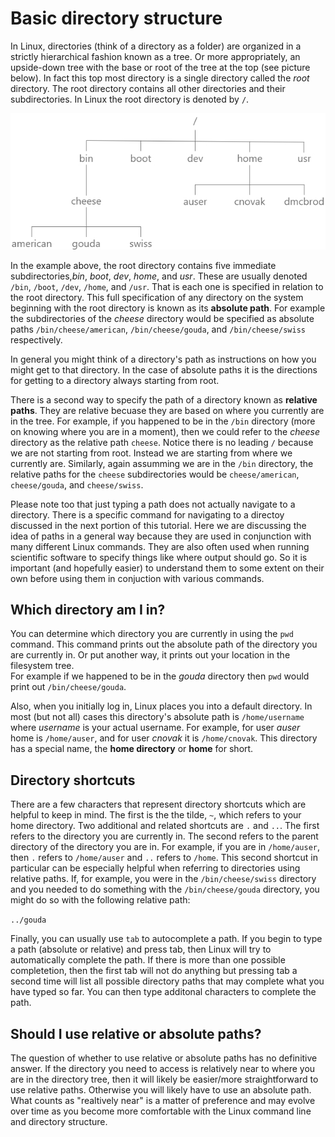 # Basic directory structure

In Linux, directories (think of a directory as a folder) are organized in a strictly hierarchical fashion known as a tree.
Or more appropriately, an upside-down tree with the base or root of the tree at the top (see picture below).  In fact this top most
directory is a single directory called the *root* directory.  The root directory contains all other directories and their 
subdirectories. In Linux the root directory is denoted by `/`. 

![Linux directory structure](filesystem.jpg)

In the example above, the root directory contains five immediate subdirectories,*bin*, *boot*, *dev*, *home*, 
and *usr*.  These are usually denoted `/bin`, `/boot`, 
`/dev`, `/home`, and `/usr`.  That is each one is specified in relation to the root directory.  This full specification of any 
directory on the system beginning with the root directory is known as its **absolute path**.  For example the subdirectories of 
the *cheese* directory would be specified as absolute paths `/bin/cheese/american`, `/bin/cheese/gouda`, 
and `/bin/cheese/swiss` respectively. 

In general you might think of a directory's path as instructions on how you might get to that directory.  In the case of absolute paths it
is the directions for getting to a directory always starting from root.

There is a second way to specify the path of a directory known as **relative paths**. They are relative becuase 
they are based on where you currently are in the tree.  For example, if you happened to be in the `/bin` directory (more on knowing where you are in a moment), then we could refer to the *cheese* directory as the relative path `cheese`.  Notice there is no leading `/` because we are not starting from root.  Instead we are starting from where we currently are.  Similarly, again assumming we are in the `/bin` directory,
the relative paths for the `cheese` subdirectories would be `cheese/american`, `cheese/gouda`, and `cheese/swiss`.

Please note too that just typing a path does not actually navigate to a directory. There is a specific command for navigating to a directoy discussed in the next portion of this tutorial.  Here we are discussing the idea of paths in a general way because they are used in conjunction with many different Linux commands.  They are also often used when running scientific software to specify things like where output should go. So
it is important (and hopefully easier) to understand them to some extent on their own before using them in conjuction with various commands.

## Which directory am I in?

You can determine which directory you are currently in using the `pwd` command.  This command prints out the 
absolute path of the directory you are currently in.  Or put another way, it prints out your location in the filesystem tree.  
For example if we happened to be in the *gouda* directory then `pwd` would print out `/bin/cheese/gouda`.

Also, when you initially log in, Linux places you into a default directory.  In most (but not all) cases this directory's absolute 
path is `/home/username` where *username* is your actual username.  For example, for user *auser* home is `/home/auser`, and for
user *cnovak* it is `/home/cnovak`.  This directory has a special name, the **home directory** or **home** for short.

##  Directory shortcuts

There are a few characters that represent directory shortcuts which are helpful to keep in mind.  The first is the the tilde, `~`, which
refers to your home directory.  Two additional and related shortcuts are `.` and `..`.  The first refers to the directory 
you are currently in.  The second  refers to the parent directory of the directory you are in.  For example, if you 
are in `/home/auser`, then `.` refers to `/home/auser` and `..` refers to `/home`.  This second shortcut in particular can
be especially helpful when referring to directories using relative paths.  If, for example, you were in the 
`/bin/cheese/swiss` directory and you needed to do something with the `/bin/cheese/gouda` directory, you might
 do so with the following relative path:

`../gouda`

Finally, you can usually use `tab` to autocomplete a path.  If you begin to type a path (absolute or relative) and 
press tab, then Linux will try to automatically complete the path.  If there is more than one possible completetion, 
then the first tab will not do anything but pressing tab a second time will list all possible directory paths that 
may complete what you have typed so far.  You can then type additonal characters to complete the path.

## Should I use relative or absolute paths?

The question of whether to use relative or absolute paths has no definitive answer.  If the directory you need to access is
relatively near to where you are in the directory tree, then it will likely be easier/more straightforward to use relative
paths.  Otherwise you will likely have to use an absolute path.  What counts as "realtively near" is a matter of preference
and may evolve over time as you become more comfortable with the Linux command line and directory structure.